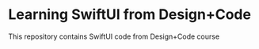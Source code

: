 #  Learning SwiftUI from Design+Code

This repository contains SwiftUI code from Design+Code course
